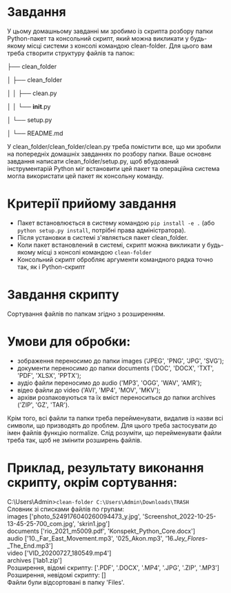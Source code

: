 # Завдання
У цьому домашньому завданні ми зробимо із скрипта розбору папки Python-пакет та консольний скрипт, який можна викликати у будь-якому місці системи з консолі командою clean-folder. Для цього вам треба створити структуру файлів та папок:

├── clean_folder  

│    ├── clean_folder   

│    │   ├── clean.py   

│    │   └── __init__.py   

│    └── setup.py   

│    └── README.md

У clean_folder/clean_folder/clean.py треба помістити все, що ми зробили на попередніх домашніх завданнях по розбору папки. Ваше основнє завдання написати clean_folder/setup.py, щоб вбудований інструментарій Python міг встановити цей пакет та операційна система могла використати цей пакет як консольну команду.

# Критерії прийому завдання
* Пакет встановлюється в систему командою ```pip install -e .``` (або ```python setup.py install```, потрібні права адміністратора).
* Після установки в системі з'являється пакет clean_folder.
* Коли пакет встановлений в системі, скрипт можна викликати у будь-якому місці з консолі командою ```clean-folder```
* Консольний скрипт обробляє аргументи командного рядка точно так, як і Python-скрипт


# Завдання скрипту
Сортування файлів по папкам згідно з розширенням.

# Умови для обробки:
* зображення переносимо до папки images ('JPEG', 'PNG', 'JPG', 'SVG');
* документи переносимо до папки documents ('DOC', 'DOCX', 'TXT', 'PDF', 'XLSX', 'PPTX');
* аудіо файли переносимо до audio ('MP3', 'OGG', 'WAV', 'AMR');
* відео файли до video ('AVI', 'MP4', 'MOV', 'MKV');
* архіви розпаковуються та їх вміст переноситься до папки archives ('ZIP', 'GZ', 'TAR'). 

Крім того, всі файли та папки треба перейменувати, видалив із назви всі символи, що призводять до проблем. Для цього треба застосувати до імен файлів функцію normalize. Слід розуміти, що перейменувати файли треба так, щоб не змінити розширень файлів.

# Приклад, результату виконання скрипту, окрім сортування:  
C:\Users\Admin>```clean-folder C:\Users\Admin\Downloads\TRASH```  
Словник зі списками файлів по групам:  
images ['photo_5249176040260094473_y.jpg', 'Screenshot_2022-10-25-13-45-25-700_com.jpg', 'skrin1.jpg']  
documents ['rio_2021_m5009.pdf', 'Konspekt_Python_Core.docx']  
audio ['10._Far_East_Movement.mp3', '025_Akon.mp3', '16._Jey_Flores_-_The_End.mp3']  
video ['VID_20200727_180549.mp4']  
archives ['lab1.zip']  
Розширення, відомі скрипту:     ['.PDF', '.DOCX', '.MP4', '.JPG', '.ZIP', '.MP3']  
Розширення, невідомі скрипту:   []  
Файли були відсортовані в папку 'Files'.  
